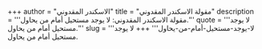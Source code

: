 +++
author = "الاسكندر المقدوني"
title = "مقولة الاسكندر المقدوني"
description = '''مقولة الاسكندر المقدوني: لا يوجد مستحيل أمام من يحاول.'''
quote = '''لا يوجد مستحيل أمام من يحاول.'''
slug = '''لا-يوجد-مستحيل-أمام-من-يحاول'''
+++
لا يوجد مستحيل أمام من يحاول.
